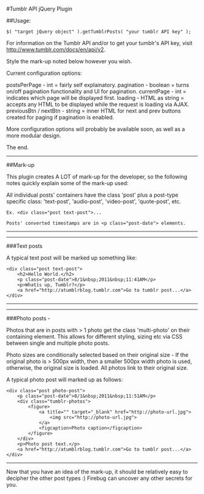 #Tumblr API jQuery Plugin

##Usage:
 
	$( "target jQuery object" ).getTumblrPosts( "your tumblr API key" );

For information on the Tumblr API and/or to get your tumblr's API key, visit http://www.tumblr.com/docs/en/api/v2.

Style the mark-up noted below however you wish.

Current configuration options:

postsPerPage - int = fairly self explainatory.
pagination - boolean = turns on/off pagination functionality and UI for pagination.
currentPage - int = indicates which page will be displayed first.
loading - HTML as string = accepts any HTML to be displayed while the request is loading via AJAX.
previousBtn / nextBtn - string = inner HTML for next and prev buttons created for paging if pagination is enabled.

More configuration options will probably be available soon, as well as a more modular design.

The end.

------

##Mark-up

This plugin creates A LOT of mark-up for the developer, 
so the following notes quickly explain some of the mark-up used:

All individual posts' containers have the class 'post' plus a post-type specific class:
'text-post', 'audio-post', 'video-post', 'quote-post', etc.

	Ex. <div class="post text-post">...

	Posts' converted timestamps are in <p class="post-date"> elements.

------

------

###Text posts
	
A typical text post will be marked up something like:
	
	<div class="post text-post">
		<h2>Hello World.</h2>
		<p class="post-date">8/1&nbsp;2011&nbsp;11:41AM</p>
		<p>Whatís up, Tumblr?</p>
		<a href="http://atumblrblog.tumblr.com">Go to tumblr post...</a>
	</div>

------

------

###Photo posts - 
	
Photos that are in posts with > 1 photo get the class 'multi-photo' on their containing element.
This allows for different styling, sizing etc via CSS between single and multiple photo posts.

Photo sizes are conditionally selected based on their original size -
If the original photo is > 500px width, then a smaller 500px width photo is used,
otherwise, the original size is loaded. All photos link to their original size.

A typical photo post will marked up as follows:
	
	<div class="post photo-post">
		<p class="post-date">8/1&nbsp;2011&nbsp;11:51AM</p>
		<div class="tumblr-photos">
			<figure>
				<a title="" target="_blank" href="http://photo-url.jpg">
					<img src="http://photo-url.jpg">
				</a>
				<figcaption>Photo caption</figcaption>
			</figure>
		</div>
		<p>Photo post text.</p>
		<a href="http://atumblrblog.tumblr.com">Go to tumblr post...</a>
	</div>	

------
	
Now that you have an idea of the mark-up, it should be relatively easy to decipher the other post types :)
Firebug can uncover any other secrets for you.